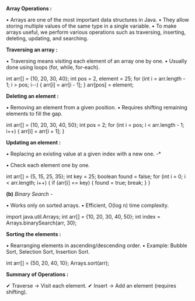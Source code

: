 
**Array Operations :**

• Arrays are one of the most important data structures in Java.
• They allow storing multiple values of the same type in a single variable. 
• To make arrays useful, we perform various operations such as traversing, inserting, deleting, updating, and searching.

**Traversing an array :**

• Traversing means visiting each element of an array one by one.
• Usually done using loops (for, while, for-each).


int arr[] = {10, 20, 30, 40};
int pos = 2, element = 25;
for (int i = arr.length - 1; i > pos; i--) 
{
    arr[i] = arr[i - 1];
}
arr[pos] = element;

**Deleting an element :**

• Removing an element from a given position.
• Requires shifting remaining elements to fill the gap.

int arr[] = {10, 20, 30, 40, 50};
int pos = 2; 
for (int i = pos; i < arr.length - 1; i++) 
{
    arr[i] = arr[i + 1];
}

**Updating an element :**

• Replacing an existing value at a given index with a new one.
-*

• Check each element one by one.

int arr[] = {5, 15, 25, 35};
int key = 25;
boolean found = false;
for (int i = 0; i < arr.length; i++) 
{
    if (arr[i] == key)
    {
        found = true;
        break;
    }
}

**(b)** *Binary Search -*

• Works only on sorted arrays.
• Efficient, O(log n) time complexity.

import java.util.Arrays;
int arr[] = {10, 20, 30, 40, 50};
int index = Arrays.binarySearch(arr, 30);

**Sorting the elements :**

• Rearranging elements in ascending/descending order.
• Example: Bubble Sort, Selection Sort, Insertion Sort.

int arr[] = {50, 20, 40, 10};
Arrays.sort(arr);

**Summary of Operations :**

✔ Traverse → Visit each element.
✔ Insert → Add an element (requires shifting).
